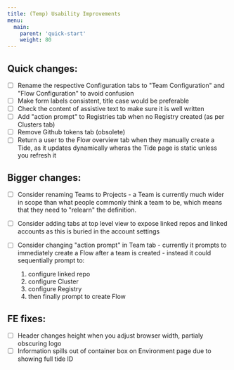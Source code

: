 ```yaml
---
title: (Temp) Usability Improvements
menu:
  main:
    parent: 'quick-start'
    weight: 80
---
```


## Quick changes:
- [ ] Rename the respective Configuration tabs to "Team Configuration" and "Flow Configuration" to avoid confusion
- [ ] Make form labels consistent, title case would be preferable
- [ ] Check the content of assistive text to make sure it is well written
- [ ] Add "action prompt" to Registries tab when no Registry created (as per Clusters tab)
- [ ] Remove Github tokens tab (obsolete)
- [ ] Return a user to the Flow overview tab when they manually create a Tide, as it updates dynamically wheras the Tide page is static unless you refresh it

## Bigger changes:
- [ ] Consider renaming Teams to Projects - a Team is currently much wider in scope than what people commonly think a team to be, which means that they need to "relearn" the definition. 
- [ ] Consider adding tabs at top level view to expose linked repos and linked accounts as this is buried in the account settings
- [ ] Consider changing "action prompt" in Team tab - currently it prompts to immediately create a Flow after a team is created - instead it could sequentially prompt to:

    1. configure linked repo
    2. configure Cluster
    3. configure Registry
    4. then finally prompt to create Flow
    
## FE fixes:
- [ ] Header changes height when you adjust browser width, partialy obscuring logo
- [ ] Information spills out of container box on Environment page due to showing full tide ID 
